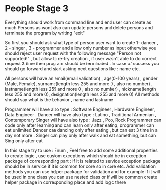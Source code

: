 # People Stage 3
Everything  should work from command line and end user can create as much Persons as wont also can update persons and delete persons and terminate the program  by writing "exit"

So first you should ask what type of person user want to create 1- dancer , 2 - singer , 3 - programmer and allow only number as input otherwise you should reject user request with the following message "Person not supported!" , but allow to re-try creation , if user wasn't able to do correct request 3 time then program should be terminated   . In case of success you should go forward and start asking next questions like : name etc.

All persons will have an email(email validation) , age(0-100 years) , gender (Male, Female), surname(length less 255 and more 0 , also no number) , lastname(length less 255 and more 0 , also no number) , nickname(length less 255 and more 0), designation(length less 255 and more 0)
All methods should say what is the behavior , name and lastname 

Programmer will have also  type : Software Engineer , Hardware Engineer, Data Engineer . 
Dancer will have also type : Latino , Traditional Armenian , Contemporary 
Singer will have also type : Jazz , Pop, Rock
Programmer can code only after learning and can learn only after eating, programmer can eat unlimited
Dancer can dancing only after eating , but can eat 3 time in a day not more .
Singer can play only after walk and eat something, but can Sing only after eat

In this stage try to use : Enum , Feel free to add some additional properties to create logic , use custom exceptions which should be in exception package of corresponding part : if it is related to service exception package should be in service if it is common for core so in core etc. Add validation methods you can use helper package for validation and for example if it will be used in one class you can use nested class or  if will be common create helper package in corresponding place and add logic there